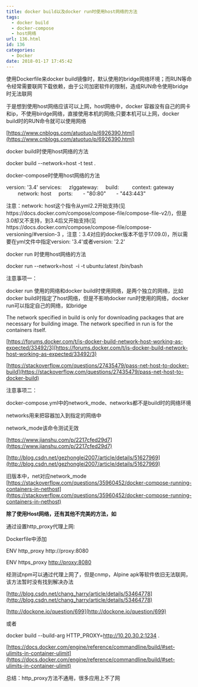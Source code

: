 ```yaml
---
title: docker build以及docker run时使用host网络的方法
tags:
  - docker build
  - docker-compose
  - host网络
url: 136.html
id: 136
categories:
  - Docker
date: 2018-01-17 17:45:42
---
```


使用Dockerfile来docker build镜像时，默认使用的bridge网络环境；而RUN等命令经常需要联网下载依赖，由于公司加密软件的限制，造成RUN命令使用bridge时无法联网

于是想到使用host网络应该可以上网，host网络中，docker 容器没有自己的网卡和ip，不使用birdge网络，直接使用本机的网络;只要本机可以上网，docker build时的RUN命令就可以使用网络

[https://www.cnblogs.com/atuotuo/p/6926390.html](https://www.cnblogs.com/atuotuo/p/6926390.html)

docker build时使用host网络的方法

docker build --network=host -t test .

docker-compose时使用host网络的方法

version: '3.4'
services:
    zlggateway:
    build:
        context: gateway
        network: host
    ports:
      - "80:80"
      - "443:443"

注意：network: host这个指令从yml2.2开始支持(见https://docs.docker.com/compose/compose-file/compose-file-v2/)，但是3.0却又不支持，到3.4后又开始支持(见https://docs.docker.com/compose/compose-file/compose-versioning/#version-3 ，注意：3.4对应的docker版本不低于17.09.0)，所以需要在yml文件中指定version: '3.4'或者version: '2.2'

docker run 时使用host网络的方法

docker run --network=host  -i -t ubuntu:latest /bin/bash

注意事项一：  

docker run 使用的网络和docker build时使用网络，是两个独立的网络，比如docker build时指定了host网络，但是不影响docker run时使用的网络，docker run可以指定自己的网络，如bridge

The network specified in build is only for downloading packages that are necessary for building image. The network specified in run is for the containers itself.

[https://forums.docker.com/t/is-docker-build-network-host-working-as-expected/33492/3](https://forums.docker.com/t/is-docker-build-network-host-working-as-expected/33492/3)

[https://stackoverflow.com/questions/27435479/pass-net-host-to-docker-build](https://stackoverflow.com/questions/27435479/pass-net-host-to-docker-build)

注意事项二：

docker-compose.yml中的network_mode、networks都不是build时的网络环境

networks用来把容器加入到指定的网络中

network_mode该命令测试无效

[https://www.jianshu.com/p/2217cfed29d7](https://www.jianshu.com/p/2217cfed29d7)

[http://blog.csdn.net/gezhonglei2007/article/details/51627969](http://blog.csdn.net/gezhonglei2007/article/details/51627969)

旧版本中，net对应network_mode [https://stackoverflow.com/questions/35960452/docker-compose-running-containers-in-nethost](https://stackoverflow.com/questions/35960452/docker-compose-running-containers-in-nethost)

**除了使用Host网络，还有其他不完美的方法，如**  

通过设置http_proxy代理上网:

Dockerfile中添加

ENV http_proxy http://proxy:8080

ENV https_proxy [http://proxy:8080](http://proxy:8080/)

经测试npm可以通过代理上网了，但是cnmp，Alpine apk等软件依旧无法联网，该方法暂时没有找到解决办法

[http://blog.csdn.net/chang_harry/article/details/53464778](http://blog.csdn.net/chang_harry/article/details/53464778)

[http://dockone.io/question/699](http://dockone.io/question/699)

或者

docker build --build-arg HTTP_PROXY=http://10.20.30.2:1234 .

[https://docs.docker.com/engine/reference/commandline/build/#set-ulimits-in-container-ulimit](https://docs.docker.com/engine/reference/commandline/build/#set-ulimits-in-container-ulimit)

总结：http_proxy方法不通用，很多应用上不了网